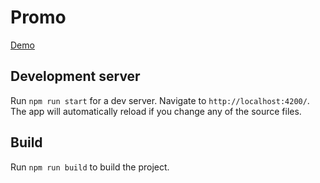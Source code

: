 # Promo

[Demo](https://andy265.github.io/promo/index.html)

## Development server

Run `npm run start` for a dev server. Navigate to `http://localhost:4200/`. The app will automatically reload if you change any of the source files.

## Build

Run `npm run build` to build the project.
